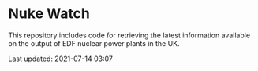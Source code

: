 # Nuke Watch

This repository includes code for retrieving the latest information available on the output of EDF nuclear power plants in the UK.

Last updated: 2021-07-14 03:07